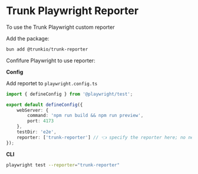 # Trunk Playwright Reporter

To use the Trunk Playwright custom reporter

Add the package: 

```bash
bun add @trunkio/trunk-reporter
```

Confifure Playwright to use reporter:

**Config**

Add reportet to `playwright.config.ts`

```ts
import { defineConfig } from '@playwright/test';

export default defineConfig({
	webServer: {
		command: 'npm run build && npm run preview',
		port: 4173
	},
	testDir: 'e2e',
	reporter: ['trunk-reporter'] // 👈 specify the reporter here; no need to import
});
```

**CLI**
```bash
playwright test --reporter="trunk-reporter"
```
